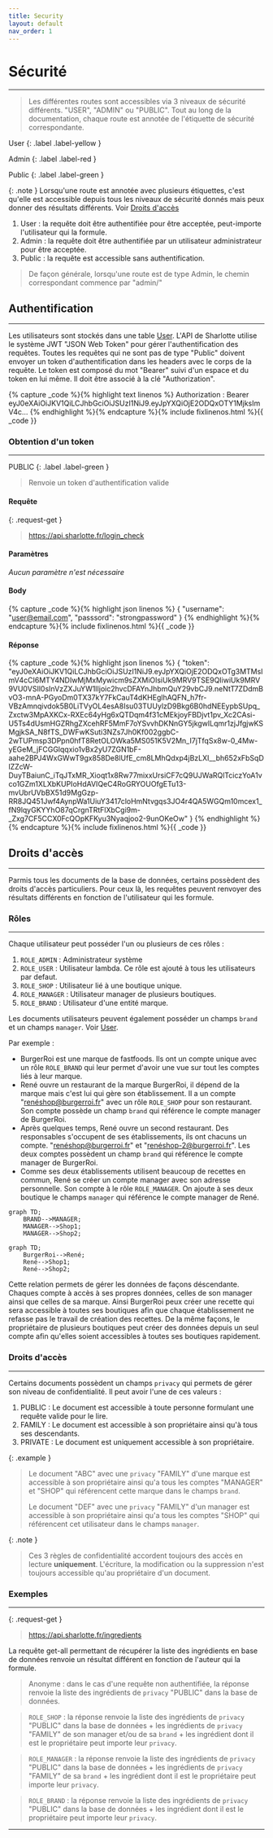 ```yaml
---
title: Security
layout: default
nav_order: 1
---
```


# Sécurité
----

> Les différentes routes sont accessibles via 3 niveaux de sécurité différents. "USER", "ADMIN" ou "PUBLIC". Tout au long de la documentation, chaque route est annotée de l'étiquette de sécurité correspondante.

User
{: .label .label-yellow }

Admin
{: .label .label-red }

Public
{: .label .label-green }

{: .note }
Lorsqu'une route est annotée avec plusieurs étiquettes, c'est qu'elle est accessible depuis tous les niveaux de sécurité donnés mais peux donner des résultats différents. Voir [Droits d'accès]

1. User : la requête doit être authentifiée pour être acceptée, peut-importe l'utilisateur qui la formule.
1. Admin : la requête doit être authentifiée par un utilisateur administrateur pour être acceptée.
1. Public : la requête est accessible sans authentification.

> De façon générale, lorsqu'une route est de type Admin, le chemin correspondant commence par "admin/"



## Authentification
----

Les utilisateurs sont stockés dans une table [User]. L'API de Sharlotte utilise le système JWT "JSON Web Token" pour gérer l'authentification des requêtes. Toutes les requêtes qui ne sont pas de type "Public" doivent envoyer un token d'authentification dans les headers avec le corps de la requête. Le token est composé du mot "Bearer" suivi d'un espace et du token en lui même. Il doit être associé à la clé "Authorization".

{% capture _code %}{% highlight text linenos %}
Authorization : Bearer eyJ0eXAiOiJKV1QiLCJhbGciOiJSUzI1NiJ9.eyJpYXQiOjE2ODQxOTY1MjksImV4c...
{% endhighlight %}{% endcapture %}{% include fixlinenos.html %}{{ _code }}

<!-- DÉBUT DE LA ROUTE -->
### Obtention d'un token
----

PUBLIC
{: .label .label-green }

> Renvoie un token d'authentification valide


#### Requête

{: .request-get }
> https://api.sharlotte.fr/login_check

#### Paramètres
*Aucun paramètre n'est nécessaire*

#### Body
{% capture _code %}{% highlight json linenos %}
{
    "username": "user@email.com",
    "passsord": "strongpassword"
}
{% endhighlight %}{% endcapture %}{% include fixlinenos.html %}{{ _code }}

#### Réponse
{% capture _code %}{% highlight json linenos %}
{
    "token": "eyJ0eXAiOiJKV1QiLCJhbGciOiJSUzI1NiJ9.eyJpYXQiOjE2ODQxOTg3MTMsImV4cCI6MTY4NDIwMjMxMywicm9sZXMiOlsiUk9MRV9TSE9QIiwiUk9MRV9VU0VSIl0sInVzZXJuYW1lIjoic2hvcDFAYnJhbmQuY29vbCJ9.neNtT7ZDdmBvO3-mnA-PGyoDm0TX37kY7FkCauT4dKHEglhAQFN_h7fr-VBzAmnqivdok5B0LiTVyOL4esA8Isu03TUUylzD9Bkg6B0hdNEEypbSUpq_Zxctw3MpAXKCx-RXEc64yHg6xQTDqm4f31cMEkjoyFBDjvt1pv_Xc2CAsi-U5Ts4dUsmHGZRhgZXcehRF5MmF7oYSvvhDKNnGY5jkgwILqmr1zjJfgjwKSMgjkSA_N8fTS_DWFwKSuti3NZs7Jh0Kf002ggbC-2wTUPmsp3DPpn0hfT8RetOLOWka5MS051K5V2Mn_I7jTfqSx8w-0_4Mw-yEGeM_jFCGGlqqxio1vBx2yU7ZGN1bF-aahe2BPJ4WxGWwT9gx858De8lUfE_cm8LMhQdxp4jBzLXI__bh652xFbSqDlZZcW-DuyTBaiunC_iTqJTxMR_Xioqt1x8Rw77mixxUrsiCF7cQ9UJWaRQlTciczYoA1vco1GZm1XLXbKUPIoHdAVIQeC4RoGRYOUOfgETu13-mvUbrUVbBX51d9MgGzp-RR8JQ451Jwf4AynpWa1UiuY3417cloHmNtvgqs3JO4r4QA5WGQm10mcex1_fN9lqyGKYYhO87qCrgnTRtFlXbCgi9m-_Zxg7CF5CCX0FcQOpKFKyu3Nyaqjoo2-9unOKeOw"
}
{% endhighlight %}{% endcapture %}{% include fixlinenos.html %}{{ _code }}
<!-- FIN DE LA ROUTE -->

## Droits d'accès
----

Parmis tous les documents de la base de données, certains possèdent des droits d'accès particuliers. Pour ceux là, les requêtes peuvent renvoyer des résultats différents en fonction de l'utilisateur qui les formule.

### Rôles
----

Chaque utilisateur peut posséder l'un ou plusieurs de ces rôles :
1. `ROLE_ADMIN` : Administrateur système
1. `ROLE_USER` : Utilisateur lambda. Ce rôle est ajouté à tous les utilisateurs par defaut.
1. `ROLE_SHOP` : Utilisateur lié à une boutique unique.
1. `ROLE_MANAGER` : Utilisateur manager de plusieurs boutiques.
1. `ROLE_BRAND` : Utilisateur d'une entité marque.

Les documents utilisateurs peuvent également posséder un champs `brand` et un champs `manager`. Voir [User].

Par exemple :
- BurgerRoi est une marque de fastfoods. Ils ont un compte unique avec un rôle `ROLE_BRAND` qui leur permet d'avoir une vue sur tout les comptes liés à leur marque. 
- René ouvre un restaurant de la marque BurgerRoi, il dépend de la marque mais c'est lui qui gère son établissement. Il a un compte "renéshop@burgerroi.fr" avec un rôle `ROLE_SHOP` pour son restaurant. Son compte possède un champ `brand` qui référence le compte manager de BurgerRoi.
- Après quelques temps, René ouvre un second restaurant. Des responsables s'occupent de ses établissements, ils ont chacuns un compte. "renéshop@burgerroi.fr" et "renéshop-2@burgerroi.fr". Les deux comptes possèdent un champ `brand` qui référence le compte manager de BurgerRoi.
- Comme ses deux établissements utilisent beaucoup de recettes en commun, René se créer un compte manager avec son adresse personnelle. Son compte à le rôle `ROLE_MANAGER`. On ajoute à ses deux boutique le champs `manager` qui référence le compte manager de René.

```mermaid
graph TD;
    BRAND-->MANAGER;
    MANAGER-->Shop1;
    MANAGER-->Shop2;
```


```mermaid
graph TD;
    BurgerRoi-->René;
    René-->Shop1;
    René-->Shop2;
```

Cette relation permets de gérer les données de façons déscendante. Chaques compte à accès à ses propres données, celles de son manager ainsi que celles de sa marque. Ainsi BurgerRoi peux créer une recette qui sera accessible à toutes ses boutiques afin que chaque établissement ne refasse pas le travail de création des recettes. De la même façons, le propriétaire de plusieurs boutiques peut créer des données depuis un seul compte afin qu'elles soient accessibles à toutes ses boutiques rapidement.

### Droits d'accès
----

Certains documents possèdent un champs `privacy` qui permets de gérer son niveau de confidentialité. Il peut avoir l'une de ces valeurs :
1. PUBLIC : Le document est accessible à toute personne formulant une requête valide pour le lire.
1. FAMILY : Le document est accessible à son propriétaire ainsi qu'à tous ses descendants.
1. PRIVATE : Le document est uniquement accessible à son propriétaire.

{: .example }
> Le document "ABC" avec une `privacy` "FAMILY" d'une marque est accessible à son propriétaire ainsi qu'a tous les comptes "MANAGER" et "SHOP" qui référencent cette marque dans le champs `brand`.
>
> Le document "DEF" avec une `privacy` "FAMILY" d'un manager est accessible à son propriétaire ainsi qu'a tous les comptes "SHOP" qui référencent cet utilisateur dans le champs `manager`.

{: .note }
> Ces 3 règles de confidentialité accordent toujours des accès en lecture **uniquement**. L'écriture, la modification ou la suppression n'est toujours accessible qu'au propriétaire d'un document.

### Exemples
----

{: .request-get }
> https://api.sharlotte.fr/ingredients

La requête get-all permettant de récupérer la liste des ingrédients en base de données renvoie un résultat différent en fonction de l'auteur qui la formule.

> Anonyme : dans le cas d'une requête non authentifiée, la réponse renvoie la liste des ingrédients de `privacy` "PUBLIC" dans la base de données.

> `ROLE_SHOP` : la réponse renvoie la liste des ingrédients de `privacy` "PUBLIC" dans la base de données + les ingrédients de `privacy` "FAMILY" de son manager et/ou de sa `brand` + les ingrédient dont il est le propriétaire peut importe leur `privacy`.

> `ROLE_MANAGER` : la réponse renvoie la liste des ingrédients de `privacy` "PUBLIC" dans la base de données + les ingrédients de `privacy` "FAMILY" de sa `brand` + les ingrédient dont il est le propriétaire peut importe leur `privacy`.

> `ROLE_BRAND` : la réponse renvoie la liste des ingrédients de `privacy` "PUBLIC" dans la base de données + les ingrédient dont il est le propriétaire peut importe leur `privacy`.

----

[Droits d'accès]: #droits-daccès
[User]: user/index.html
[get-all]: #get-all
[get-one]: #get-one
[create-one]: #create-one
[update-one]: #update-one
[delete-one]: #delete-one